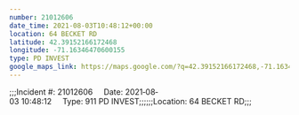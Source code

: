 ```yaml
---
number: 21012606
date_time: 2021-08-03T10:48:12+00:00
location: 64 BECKET RD
latitude: 42.39152166172468
longitude: -71.16346470600155
type: PD INVEST
google_maps_link: https://maps.google.com/?q=42.39152166172468,-71.16346470600155
---
```


;;;Incident #: 21012606     Date: 2021‐08‐03 10:48:12     Type: 911 PD INVEST;;;;;;Location: 64 BECKET RD;;;
